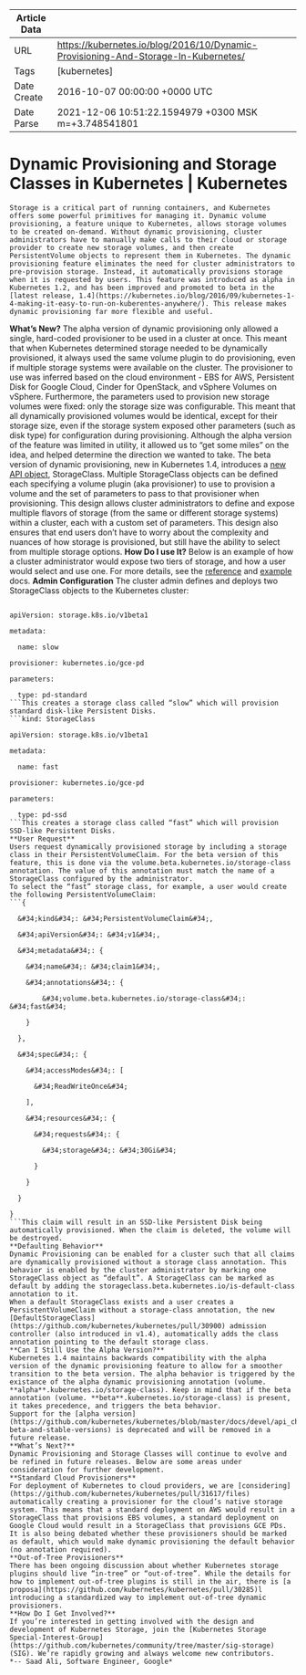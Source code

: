 |             Article Data             ||
| ----------------- | ----------------- |
| URL               | https://kubernetes.io/blog/2016/10/Dynamic-Provisioning-And-Storage-In-Kubernetes/        |
| Tags              | [kubernetes]       |
| Date Create       | 2016-10-07 00:00:00 &#43;0000 UTC |
| Date Parse        | 2021-12-06 10:51:22.1594979 &#43;0300 MSK m=&#43;3.748541801  |

#  Dynamic Provisioning and Storage Classes in Kubernetes  | Kubernetes

	
	
	
	
	Storage is a critical part of running containers, and Kubernetes offers some powerful primitives for managing it. Dynamic volume provisioning, a feature unique to Kubernetes, allows storage volumes to be created on-demand. Without dynamic provisioning, cluster administrators have to manually make calls to their cloud or storage provider to create new storage volumes, and then create PersistentVolume objects to represent them in Kubernetes. The dynamic provisioning feature eliminates the need for cluster administrators to pre-provision storage. Instead, it automatically provisions storage when it is requested by users. This feature was introduced as alpha in Kubernetes 1.2, and has been improved and promoted to beta in the [latest release, 1.4](https://kubernetes.io/blog/2016/09/kubernetes-1-4-making-it-easy-to-run-on-kuberentes-anywhere/). This release makes dynamic provisioning far more flexible and useful.
**What’s New?**
The alpha version of dynamic provisioning only allowed a single, hard-coded provisioner to be used in a cluster at once. This meant that when Kubernetes determined storage needed to be dynamically provisioned, it always used the same volume plugin to do provisioning, even if multiple storage systems were available on the cluster. The provisioner to use was inferred based on the cloud environment - EBS for AWS, Persistent Disk for Google Cloud, Cinder for OpenStack, and vSphere Volumes on vSphere. Furthermore, the parameters used to provision new storage volumes were fixed: only the storage size was configurable. This meant that all dynamically provisioned volumes would be identical, except for their storage size, even if the storage system exposed other parameters (such as disk type) for configuration during provisioning.
Although the alpha version of the feature was limited in utility, it allowed us to “get some miles” on the idea, and helped determine the direction we wanted to take.
The beta version of dynamic provisioning, new in Kubernetes 1.4, introduces a [new API object](/docs/user-guide/persistent-volumes/#storageclasses), StorageClass. Multiple StorageClass objects can be defined each specifying a volume plugin (aka provisioner) to use to provision a volume and the set of parameters to pass to that provisioner when provisioning. This design allows cluster administrators to define and expose multiple flavors of storage (from the same or different storage systems) within a cluster, each with a custom set of parameters. This design also ensures that end users don’t have to worry about the complexity and nuances of how storage is provisioned, but still have the ability to select from multiple storage options.
**How Do I use It?**
Below is an example of how a cluster administrator would expose two tiers of storage, and how a user would select and use one. For more details, see the [reference](/docs/user-guide/persistent-volumes/#storageclasses) and [example](https://github.com/kubernetes/kubernetes/tree/release-1.4/examples/experimental/persistent-volume-provisioning) docs.
**Admin Configuration**
The cluster admin defines and deploys two StorageClass objects to the Kubernetes cluster:
```kind: StorageClass

apiVersion: storage.k8s.io/v1beta1

metadata:

  name: slow

provisioner: kubernetes.io/gce-pd

parameters:

  type: pd-standard
```This creates a storage class called “slow” which will provision standard disk-like Persistent Disks.
```kind: StorageClass

apiVersion: storage.k8s.io/v1beta1

metadata:

  name: fast

provisioner: kubernetes.io/gce-pd

parameters:

  type: pd-ssd
```This creates a storage class called “fast” which will provision SSD-like Persistent Disks.
**User Request**
Users request dynamically provisioned storage by including a storage class in their PersistentVolumeClaim. For the beta version of this feature, this is done via the volume.beta.kubernetes.io/storage-class annotation. The value of this annotation must match the name of a StorageClass configured by the administrator.
To select the “fast” storage class, for example, a user would create the following PersistentVolumeClaim:
```{

  &#34;kind&#34;: &#34;PersistentVolumeClaim&#34;,

  &#34;apiVersion&#34;: &#34;v1&#34;,

  &#34;metadata&#34;: {

    &#34;name&#34;: &#34;claim1&#34;,

    &#34;annotations&#34;: {

        &#34;volume.beta.kubernetes.io/storage-class&#34;: &#34;fast&#34;

    }

  },

  &#34;spec&#34;: {

    &#34;accessModes&#34;: [

      &#34;ReadWriteOnce&#34;

    ],

    &#34;resources&#34;: {

      &#34;requests&#34;: {

        &#34;storage&#34;: &#34;30Gi&#34;

      }

    }

  }

}
```This claim will result in an SSD-like Persistent Disk being automatically provisioned. When the claim is deleted, the volume will be destroyed.
**Defaulting Behavior**
Dynamic Provisioning can be enabled for a cluster such that all claims are dynamically provisioned without a storage class annotation. This behavior is enabled by the cluster administrator by marking one StorageClass object as “default”. A StorageClass can be marked as default by adding the storageclass.beta.kubernetes.io/is-default-class annotation to it.
When a default StorageClass exists and a user creates a PersistentVolumeClaim without a storage-class annotation, the new [DefaultStorageClass](https://github.com/kubernetes/kubernetes/pull/30900) admission controller (also introduced in v1.4), automatically adds the class annotation pointing to the default storage class.
**Can I Still Use the Alpha Version?**
Kubernetes 1.4 maintains backwards compatibility with the alpha version of the dynamic provisioning feature to allow for a smoother transition to the beta version. The alpha behavior is triggered by the existance of the alpha dynamic provisioning annotation (volume. **alpha**.kubernetes.io/storage-class). Keep in mind that if the beta annotation (volume. **beta**.kubernetes.io/storage-class) is present, it takes precedence, and triggers the beta behavior.
Support for the [alpha version](https://github.com/kubernetes/kubernetes/blob/master/docs/devel/api_changes.md#alpha-beta-and-stable-versions) is deprecated and will be removed in a future release.
**What’s Next?**
Dynamic Provisioning and Storage Classes will continue to evolve and be refined in future releases. Below are some areas under consideration for further development.
**Standard Cloud Provisioners**
For deployment of Kubernetes to cloud providers, we are [considering](https://github.com/kubernetes/kubernetes/pull/31617/files) automatically creating a provisioner for the cloud’s native storage system. This means that a standard deployment on AWS would result in a StorageClass that provisions EBS volumes, a standard deployment on Google Cloud would result in a StorageClass that provisions GCE PDs. It is also being debated whether these provisioners should be marked as default, which would make dynamic provisioning the default behavior (no annotation required).
**Out-of-Tree Provisioners**
There has been ongoing discussion about whether Kubernetes storage plugins should live “in-tree” or “out-of-tree”. While the details for how to implement out-of-tree plugins is still in the air, there is [a proposa](https://github.com/kubernetes/kubernetes/pull/30285)l introducing a standardized way to implement out-of-tree dynamic provisioners.
**How Do I Get Involved?**
If you’re interested in getting involved with the design and development of Kubernetes Storage, join the [Kubernetes Storage Special-Interest-Group](https://github.com/kubernetes/community/tree/master/sig-storage) (SIG). We’re rapidly growing and always welcome new contributors.
*-- Saad Ali, Software Engineer, Google*


	

	



